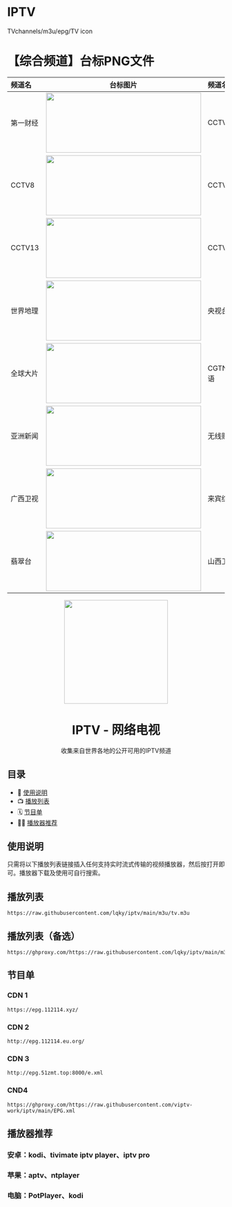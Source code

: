 # IPTV
TVchannels/m3u/epg/TV icon
# 【综合频道】台标PNG文件
|频道名|台标图片|频道名|台标图片|
|:---|:---:|:---|:---:|
|第一财经|<img src="https://raw.githubusercontent.com/lqky/iptv/main/logo/yicai.png" width="359" height="139">|CCTV2|<img src="https://raw.githubusercontent.com/lqky/iptv/main/logo/CCTV2.png" width="359" height="139">|
|CCTV8|<img src="https://raw.githubusercontent.com/lqky/iptv/main/logo/CCTV8.png" width="359" height="139">|CCTV9|<img src="https://raw.githubusercontent.com/lqky/iptv/main/logo/CCTV9.png" width="359" height="139">|
|CCTV13|<img src="https://raw.githubusercontent.com/lqky/iptv/main/logo/CCTV13.png" width="359" height="139">|CCTV15|<img src="https://raw.githubusercontent.com/lqky/iptv/main/logo/CCTV15.png" width="359" height="139">|
|世界地理|<img src="https://raw.githubusercontent.com/lqky/iptv/main/logo/CCTVworldgeo.png" width="359" height="139">|央视台球|<img src="https://raw.githubusercontent.com/lqky/iptv/main/logo/CCTVbilliards.png" width="359" height="139">|
|全球大片|<img src="https://raw.githubusercontent.com/lqky/iptv/main/logo/BesTV.png" width="359" height="139">|CGTN英语|<img src="https://raw.githubusercontent.com/lqky/iptv/main/logo/CGTN.png" width="359" height="139">|
|亚洲新闻|<img src="https://raw.githubusercontent.com/lqky/iptv/main/logo/Asianews.png" width="359" height="139">|无线财经|<img src="https://raw.githubusercontent.com/lqky/iptv/main/logo/TVB5.png" width="359" height="139">|
|广西卫视|<img src="https://raw.githubusercontent.com/lqky/iptv/main/logo/gxws.png" width="359" height="139">|来宾综合|<img src="https://raw.githubusercontent.com/lqky/iptv/main/logo/lbzh.png" width="359" height="139">|
|翡翠台|<img src="https://raw.githubusercontent.com/lqky/iptv/main/logo/TVB1.png" width="359" height="139">|山西卫视|<img src="https://raw.githubusercontent.com/lqky/iptv/main/logo/sxws.png" width="359" height="139">|
<p align="center"><img src="https://docs.viptv.work/IPTV.png" height="240">
</p>
<h1 align="center">
  IPTV - 网络电视
</h1>
<p align="center">收集来自世界各地的公开可用的IPTV频道</p>

## 目录

- 🚀 [使用说明](#使用说明)
- 📺 [播放列表](#播放列表)
- 🗓 [节目单](#节目单)
- 🧑‍💻 [播放器推荐](#播放器推荐)

## 使用说明

只需将以下播放列表链接插入任何支持实时流式传输的视频播放器，然后按打开即可。播放器下载及使用可自行搜索。

## 播放列表
```
https://raw.githubusercontent.com/lqky/iptv/main/m3u/tv.m3u
```
## 播放列表（备选）

```
https://ghproxy.com/https://raw.githubusercontent.com/lqky/iptv/main/m3u/tv.m3u
```

## 节目单

### CDN 1
```
https://epg.112114.xyz/
```
### CDN 2
```
http://epg.112114.eu.org/
```
### CDN 3
```
http://epg.51zmt.top:8000/e.xml
```
### CND4
```
https://ghproxy.com/https://raw.githubusercontent.com/viptv-work/iptv/main/EPG.xml
```
## 播放器推荐

### 安卓：kodi、tivimate iptv player、iptv pro

### 苹果：aptv、ntplayer

### 电脑：PotPlayer、kodi
